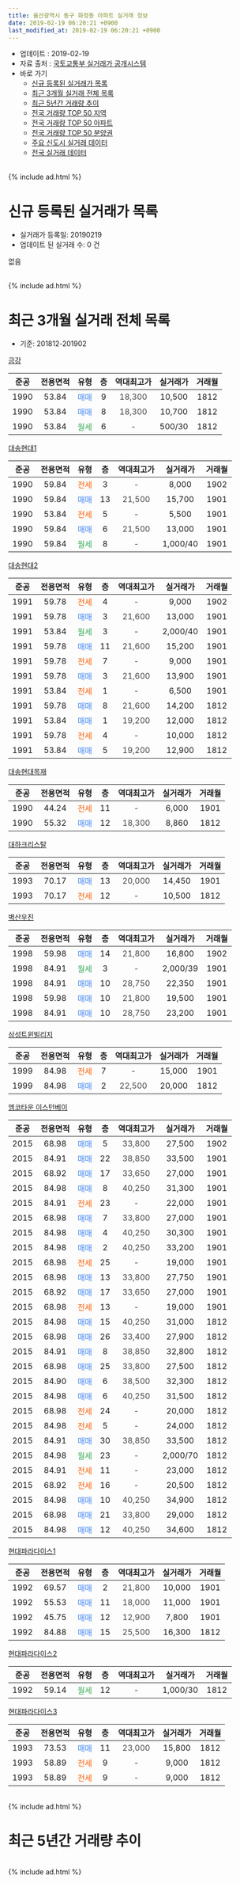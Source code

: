 ```yaml
---
title: 울산광역시 동구 화정동 아파트 실거래 정보
date: 2019-02-19 06:20:21 +0900
last_modified_at: 2019-02-19 06:20:21 +0900
---
```


* 업데이트 : 2019-02-19
* 자료 출처 : [국토교통부 실거래가 공개시스템](http://rt.molit.go.kr)
* 바로 가기
    * [신규 등록된 실거래가 목록](#신규-등록된-실거래가-목록)
    * [최근 3개월 실거래 전체 목록](#최근-3개월-실거래-전체-목록)
    * [최근 5년간 거래량 추이](#최근-5년간-거래량-추이)
    * [전국 거래량 TOP 50 지역](https://inasie.github.io/apt-trade-info/최근-3개월-전국에서-가장-거래가-많이-발생한-지역)
    * [전국 거래량 TOP 50 아파트](https://inasie.github.io/apt-trade-info/최근-3개월-전국에서-가장-거래가-많이-발생한-아파트)
    * [전국 거래량 TOP 50 분양권](https://inasie.github.io/apt-trade-info/최근-3개월-전국에서-가장-거래가-많이-발생한-분양권)
    * [주요 신도시 실거래 데이터](https://inasie.github.io/apt-trade-info/주요-신도시)
    * [전국 실거래 데이터](https://inasie.github.io/apt-trade-info/전국)
<br>
{% include ad.html %}
<br>

# 신규 등록된 실거래가 목록
* 실거래가 등록일: 20190219
* 업데이트 된 실거래 수: 0 건

없음

<br>
{% include ad.html %}
<br>

# 최근 3개월 실거래 전체 목록
* 기준: 201812-201902


[금강](https://search.naver.com/search.naver?query=%EC%9A%B8%EC%82%B0%EA%B4%91%EC%97%AD%EC%8B%9C+%EB%8F%99%EA%B5%AC+%ED%99%94%EC%A0%95%EB%8F%99+%EA%B8%88%EA%B0%95)

|준공|전용면적|유형|층|역대최고가|실거래가|거래월|
|:---:|:---:|:---:|:---:|:---:|:---:|:---:|
|1990|53.84|<span style="color:#4285f3">매매</span>|9|<span style="color:#444444">18,300</span>|10,500|1812|
|1990|53.84|<span style="color:#4285f3">매매</span>|8|<span style="color:#444444">18,300</span>|10,700|1812|
|1990|53.84|<span style="color:#34a853">월세</span>|6|<span style="color:#444444">-</span>|500/30|1812|

[대송현대1](https://search.naver.com/search.naver?query=%EC%9A%B8%EC%82%B0%EA%B4%91%EC%97%AD%EC%8B%9C+%EB%8F%99%EA%B5%AC+%ED%99%94%EC%A0%95%EB%8F%99+%EB%8C%80%EC%86%A1%ED%98%84%EB%8C%801)

|준공|전용면적|유형|층|역대최고가|실거래가|거래월|
|:---:|:---:|:---:|:---:|:---:|:---:|:---:|
|1990|59.84|<span style="color:#ff5a00">전세</span>|3|<span style="color:#444444">-</span>|8,000|1902|
|1990|59.84|<span style="color:#4285f3">매매</span>|13|<span style="color:#444444">21,500</span>|15,700|1901|
|1990|53.84|<span style="color:#ff5a00">전세</span>|5|<span style="color:#444444">-</span>|5,500|1901|
|1990|59.84|<span style="color:#4285f3">매매</span>|6|<span style="color:#444444">21,500</span>|13,000|1901|
|1990|59.84|<span style="color:#34a853">월세</span>|8|<span style="color:#444444">-</span>|1,000/40|1901|

[대송현대2](https://search.naver.com/search.naver?query=%EC%9A%B8%EC%82%B0%EA%B4%91%EC%97%AD%EC%8B%9C+%EB%8F%99%EA%B5%AC+%ED%99%94%EC%A0%95%EB%8F%99+%EB%8C%80%EC%86%A1%ED%98%84%EB%8C%802)

|준공|전용면적|유형|층|역대최고가|실거래가|거래월|
|:---:|:---:|:---:|:---:|:---:|:---:|:---:|
|1991|59.78|<span style="color:#ff5a00">전세</span>|4|<span style="color:#444444">-</span>|9,000|1902|
|1991|59.78|<span style="color:#4285f3">매매</span>|3|<span style="color:#444444">21,600</span>|13,000|1901|
|1991|53.84|<span style="color:#34a853">월세</span>|3|<span style="color:#444444">-</span>|2,000/40|1901|
|1991|59.78|<span style="color:#4285f3">매매</span>|11|<span style="color:#444444">21,600</span>|15,200|1901|
|1991|59.78|<span style="color:#ff5a00">전세</span>|7|<span style="color:#444444">-</span>|9,000|1901|
|1991|59.78|<span style="color:#4285f3">매매</span>|3|<span style="color:#444444">21,600</span>|13,900|1901|
|1991|53.84|<span style="color:#ff5a00">전세</span>|1|<span style="color:#444444">-</span>|6,500|1901|
|1991|59.78|<span style="color:#4285f3">매매</span>|8|<span style="color:#444444">21,600</span>|14,200|1812|
|1991|53.84|<span style="color:#4285f3">매매</span>|1|<span style="color:#444444">19,200</span>|12,000|1812|
|1991|59.78|<span style="color:#ff5a00">전세</span>|4|<span style="color:#444444">-</span>|10,000|1812|
|1991|53.84|<span style="color:#4285f3">매매</span>|5|<span style="color:#444444">19,200</span>|12,900|1812|

[대송현대목재](https://search.naver.com/search.naver?query=%EC%9A%B8%EC%82%B0%EA%B4%91%EC%97%AD%EC%8B%9C+%EB%8F%99%EA%B5%AC+%ED%99%94%EC%A0%95%EB%8F%99+%EB%8C%80%EC%86%A1%ED%98%84%EB%8C%80%EB%AA%A9%EC%9E%AC)

|준공|전용면적|유형|층|역대최고가|실거래가|거래월|
|:---:|:---:|:---:|:---:|:---:|:---:|:---:|
|1990|44.24|<span style="color:#ff5a00">전세</span>|11|<span style="color:#444444">-</span>|6,000|1901|
|1990|55.32|<span style="color:#4285f3">매매</span>|12|<span style="color:#444444">18,300</span>|8,860|1812|

[대하크리스탈](https://search.naver.com/search.naver?query=%EC%9A%B8%EC%82%B0%EA%B4%91%EC%97%AD%EC%8B%9C+%EB%8F%99%EA%B5%AC+%ED%99%94%EC%A0%95%EB%8F%99+%EB%8C%80%ED%95%98%ED%81%AC%EB%A6%AC%EC%8A%A4%ED%83%88)

|준공|전용면적|유형|층|역대최고가|실거래가|거래월|
|:---:|:---:|:---:|:---:|:---:|:---:|:---:|
|1993|70.17|<span style="color:#4285f3">매매</span>|13|<span style="color:#444444">20,000</span>|14,450|1901|
|1993|70.17|<span style="color:#ff5a00">전세</span>|12|<span style="color:#444444">-</span>|10,500|1812|

[벽산우진](https://search.naver.com/search.naver?query=%EC%9A%B8%EC%82%B0%EA%B4%91%EC%97%AD%EC%8B%9C+%EB%8F%99%EA%B5%AC+%ED%99%94%EC%A0%95%EB%8F%99+%EB%B2%BD%EC%82%B0%EC%9A%B0%EC%A7%84)

|준공|전용면적|유형|층|역대최고가|실거래가|거래월|
|:---:|:---:|:---:|:---:|:---:|:---:|:---:|
|1998|59.98|<span style="color:#4285f3">매매</span>|14|<span style="color:#444444">21,800</span>|16,800|1902|
|1998|84.91|<span style="color:#34a853">월세</span>|3|<span style="color:#444444">-</span>|2,000/39|1901|
|1998|84.91|<span style="color:#4285f3">매매</span>|10|<span style="color:#444444">28,750</span>|22,350|1901|
|1998|59.98|<span style="color:#4285f3">매매</span>|10|<span style="color:#444444">21,800</span>|19,500|1901|
|1998|84.91|<span style="color:#4285f3">매매</span>|10|<span style="color:#444444">28,750</span>|23,200|1901|

[삼성트윈빌리지](https://search.naver.com/search.naver?query=%EC%9A%B8%EC%82%B0%EA%B4%91%EC%97%AD%EC%8B%9C+%EB%8F%99%EA%B5%AC+%ED%99%94%EC%A0%95%EB%8F%99+%EC%82%BC%EC%84%B1%ED%8A%B8%EC%9C%88%EB%B9%8C%EB%A6%AC%EC%A7%80)

|준공|전용면적|유형|층|역대최고가|실거래가|거래월|
|:---:|:---:|:---:|:---:|:---:|:---:|:---:|
|1999|84.98|<span style="color:#ff5a00">전세</span>|7|<span style="color:#444444">-</span>|15,000|1901|
|1999|84.98|<span style="color:#4285f3">매매</span>|2|<span style="color:#444444">22,500</span>|20,000|1812|

[엠코타운 이스턴베이](https://search.naver.com/search.naver?query=%EC%9A%B8%EC%82%B0%EA%B4%91%EC%97%AD%EC%8B%9C+%EB%8F%99%EA%B5%AC+%ED%99%94%EC%A0%95%EB%8F%99+%EC%97%A0%EC%BD%94%ED%83%80%EC%9A%B4+%EC%9D%B4%EC%8A%A4%ED%84%B4%EB%B2%A0%EC%9D%B4)

|준공|전용면적|유형|층|역대최고가|실거래가|거래월|
|:---:|:---:|:---:|:---:|:---:|:---:|:---:|
|2015|68.98|<span style="color:#4285f3">매매</span>|5|<span style="color:#444444">33,800</span>|27,500|1902|
|2015|84.91|<span style="color:#4285f3">매매</span>|22|<span style="color:#444444">38,850</span>|33,500|1901|
|2015|68.92|<span style="color:#4285f3">매매</span>|17|<span style="color:#444444">33,650</span>|27,000|1901|
|2015|84.98|<span style="color:#4285f3">매매</span>|8|<span style="color:#444444">40,250</span>|31,300|1901|
|2015|84.91|<span style="color:#ff5a00">전세</span>|23|<span style="color:#444444">-</span>|22,000|1901|
|2015|68.98|<span style="color:#4285f3">매매</span>|7|<span style="color:#444444">33,800</span>|27,000|1901|
|2015|84.98|<span style="color:#4285f3">매매</span>|4|<span style="color:#444444">40,250</span>|30,300|1901|
|2015|84.98|<span style="color:#4285f3">매매</span>|2|<span style="color:#444444">40,250</span>|33,200|1901|
|2015|68.98|<span style="color:#ff5a00">전세</span>|25|<span style="color:#444444">-</span>|19,000|1901|
|2015|68.98|<span style="color:#4285f3">매매</span>|13|<span style="color:#444444">33,800</span>|27,750|1901|
|2015|68.92|<span style="color:#4285f3">매매</span>|17|<span style="color:#444444">33,650</span>|27,000|1901|
|2015|68.98|<span style="color:#ff5a00">전세</span>|13|<span style="color:#444444">-</span>|19,000|1901|
|2015|84.98|<span style="color:#4285f3">매매</span>|15|<span style="color:#444444">40,250</span>|31,000|1812|
|2015|68.98|<span style="color:#4285f3">매매</span>|26|<span style="color:#444444">33,400</span>|27,900|1812|
|2015|84.91|<span style="color:#4285f3">매매</span>|8|<span style="color:#444444">38,850</span>|32,800|1812|
|2015|68.98|<span style="color:#4285f3">매매</span>|25|<span style="color:#444444">33,800</span>|27,500|1812|
|2015|84.90|<span style="color:#4285f3">매매</span>|6|<span style="color:#444444">38,500</span>|32,300|1812|
|2015|84.98|<span style="color:#4285f3">매매</span>|6|<span style="color:#444444">40,250</span>|31,500|1812|
|2015|68.98|<span style="color:#ff5a00">전세</span>|24|<span style="color:#444444">-</span>|20,000|1812|
|2015|84.98|<span style="color:#ff5a00">전세</span>|5|<span style="color:#444444">-</span>|24,000|1812|
|2015|84.91|<span style="color:#4285f3">매매</span>|30|<span style="color:#444444">38,850</span>|33,500|1812|
|2015|84.98|<span style="color:#34a853">월세</span>|23|<span style="color:#444444">-</span>|2,000/70|1812|
|2015|84.91|<span style="color:#ff5a00">전세</span>|11|<span style="color:#444444">-</span>|23,000|1812|
|2015|68.92|<span style="color:#ff5a00">전세</span>|16|<span style="color:#444444">-</span>|20,500|1812|
|2015|84.98|<span style="color:#4285f3">매매</span>|10|<span style="color:#444444">40,250</span>|34,900|1812|
|2015|68.98|<span style="color:#4285f3">매매</span>|21|<span style="color:#444444">33,800</span>|29,000|1812|
|2015|84.98|<span style="color:#4285f3">매매</span>|12|<span style="color:#444444">40,250</span>|34,600|1812|


<script async src="//pagead2.googlesyndication.com/pagead/js/adsbygoogle.js"></script>
<!-- 기본 -->
<ins class="adsbygoogle"
     style="display:block"
     data-ad-client="ca-pub-2446590836940007"
     data-ad-slot="1659523306"
     data-ad-format="auto"
     data-full-width-responsive="true"></ins>
<script>
(adsbygoogle = window.adsbygoogle || []).push({});
</script>


[현대파라다이스1](https://search.naver.com/search.naver?query=%EC%9A%B8%EC%82%B0%EA%B4%91%EC%97%AD%EC%8B%9C+%EB%8F%99%EA%B5%AC+%ED%99%94%EC%A0%95%EB%8F%99+%ED%98%84%EB%8C%80%ED%8C%8C%EB%9D%BC%EB%8B%A4%EC%9D%B4%EC%8A%A41)

|준공|전용면적|유형|층|역대최고가|실거래가|거래월|
|:---:|:---:|:---:|:---:|:---:|:---:|:---:|
|1992|69.57|<span style="color:#4285f3">매매</span>|2|<span style="color:#444444">21,800</span>|10,000|1901|
|1992|55.53|<span style="color:#4285f3">매매</span>|11|<span style="color:#444444">18,000</span>|11,000|1901|
|1992|45.75|<span style="color:#4285f3">매매</span>|12|<span style="color:#444444">12,900</span>|7,800|1901|
|1992|84.88|<span style="color:#4285f3">매매</span>|15|<span style="color:#444444">25,500</span>|16,300|1812|

[현대파라다이스2](https://search.naver.com/search.naver?query=%EC%9A%B8%EC%82%B0%EA%B4%91%EC%97%AD%EC%8B%9C+%EB%8F%99%EA%B5%AC+%ED%99%94%EC%A0%95%EB%8F%99+%ED%98%84%EB%8C%80%ED%8C%8C%EB%9D%BC%EB%8B%A4%EC%9D%B4%EC%8A%A42)

|준공|전용면적|유형|층|역대최고가|실거래가|거래월|
|:---:|:---:|:---:|:---:|:---:|:---:|:---:|
|1992|59.14|<span style="color:#34a853">월세</span>|12|<span style="color:#444444">-</span>|1,000/30|1812|

[현대파라다이스3](https://search.naver.com/search.naver?query=%EC%9A%B8%EC%82%B0%EA%B4%91%EC%97%AD%EC%8B%9C+%EB%8F%99%EA%B5%AC+%ED%99%94%EC%A0%95%EB%8F%99+%ED%98%84%EB%8C%80%ED%8C%8C%EB%9D%BC%EB%8B%A4%EC%9D%B4%EC%8A%A43)

|준공|전용면적|유형|층|역대최고가|실거래가|거래월|
|:---:|:---:|:---:|:---:|:---:|:---:|:---:|
|1993|73.53|<span style="color:#4285f3">매매</span>|11|<span style="color:#444444">23,000</span>|15,800|1812|
|1993|58.89|<span style="color:#ff5a00">전세</span>|9|<span style="color:#444444">-</span>|9,000|1812|
|1993|58.89|<span style="color:#ff5a00">전세</span>|9|<span style="color:#444444">-</span>|9,000|1812|


<br>
{% include ad.html %}
<br>

# 최근 5년간 거래량 추이


<div style="width:100%;">
    <canvas id="deal_progress" height="200"></canvas>
</div>

<script>
new Chart(document.getElementById("deal_progress"), {
    type: 'line',
    data: {
        labels: ['201402','201403','201404','201405','201406','201407','201408','201409','201410','201411','201412','201501','201502','201503','201504','201505','201506','201507','201508','201509','201510','201511','201512','201601','201602','201603','201604','201605','201606','201607','201608','201609','201610','201611','201612','201701','201702','201703','201704','201705','201706','201707','201708','201709','201710','201711','201712','201801','201802','201803','201804','201805','201806','201807','201808','201809','201810','201811','201812','201901','201902'],
        datasets: [{
            label: '매매',
            pointRadius: 1,
            data: [61, 66, 55, 38, 37, 44, 24, 48, 36, 23, 22, 34, 19, 40, 25, 27, 19, 24, 25, 35, 45, 28, 29, 26, 29, 43, 22, 13, 25, 23, 35, 21, 22, 18, 15, 25, 19, 22, 23, 41, 30, 26, 25, 19, 16, 15, 18, 21, 21, 23, 11, 13, 13, 13, 11, 17, 28, 18, 19, 20, 2],
            borderColor: "rgba(255, 201, 14, 1)",
            backgroundColor: "rgba(255, 201, 14, 0.5)",
            fill: false,
            lineTension: 0
        },{
            label: '전월세',
            pointRadius: 1,
            data: [18, 23, 24, 23, 12, 12, 15, 17, 30, 10, 10, 11, 13, 21, 14, 29, 21, 10, 18, 17, 18, 21, 60, 53, 79, 57, 32, 14, 23, 24, 14, 12, 25, 11, 13, 18, 30, 19, 23, 21, 18, 13, 18, 19, 9, 17, 25, 33, 26, 42, 17, 19, 17, 23, 19, 19, 27, 17, 11, 11, 2],
            borderColor: "rgba(0, 141, 185, 1)",
            backgroundColor: "rgba(0, 141, 185, 0.5)",
            fill: false,
            lineTension: 0
        }
        ]
    },
    options: {
        responsive: true,
        title: {
            display: false
        },
        tooltips: {
            mode: 'index',
            intersect: false
        },
        hover: {
            mode: 'nearest',
            intersect: true
        },
        scales: {
            xAxes: [{
                display: true,
                scaleLabel: {
                    display: true,
                    labelString: '년/월'
                }
            }],
            yAxes: [{
                display: true,
                ticks: {
                    suggestedMin: 0,
                },
                scaleLabel: {
                    display: true,
                    labelString: '실거래 수'
                }
            }]
        }
    }
});

</script>


<br>
{% include ad.html %}
<br>


